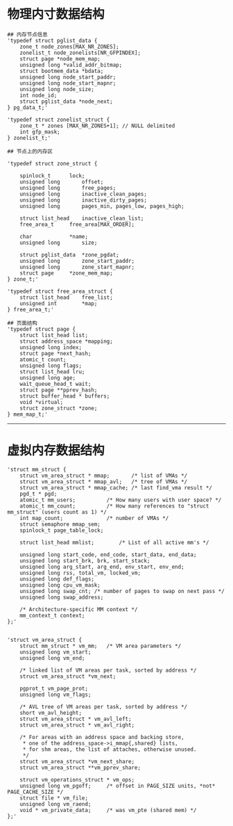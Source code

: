 # 物理内寸数据结构

 	## 内存节点信息 
 	'typedef struct pglist_data {
		zone_t node_zones[MAX_NR_ZONES];
		zonelist_t node_zonelists[NR_GFPINDEX];
		struct page *node_mem_map;
		unsigned long *valid_addr_bitmap;
		struct bootmem_data *bdata;
		unsigned long node_start_paddr;
		unsigned long node_start_mapnr;
		unsigned long node_size;
		int node_id;
		struct pglist_data *node_next;
	} pg_data_t;'
	
 	'typedef struct zonelist_struct {
		zone_t * zones [MAX_NR_ZONES+1]; // NULL delimited
		int gfp_mask;
	} zonelist_t;'
		
	## 节点上的内存区
		
	'typedef struct zone_struct {
	
		spinlock_t		lock;
		unsigned long		offset;
		unsigned long		free_pages;
		unsigned long		inactive_clean_pages;
		unsigned long		inactive_dirty_pages;
		unsigned long		pages_min, pages_low, pages_high;

		struct list_head	inactive_clean_list;
		free_area_t		free_area[MAX_ORDER];

		char			*name;
		unsigned long		size;

		struct pglist_data	*zone_pgdat;
		unsigned long		zone_start_paddr;
		unsigned long		zone_start_mapnr;
		struct page		*zone_mem_map;
	} zone_t;'

	'typedef struct free_area_struct {
		struct list_head	free_list;
		unsigned int		*map;
	} free_area_t;'

	## 页面结构
	'typedef struct page {
		struct list_head list;
		struct address_space *mapping;
		unsigned long index;
		struct page *next_hash;
		atomic_t count;
		unsigned long flags;	
		struct list_head lru;
		unsigned long age;
		wait_queue_head_t wait;
		struct page **pprev_hash;
		struct buffer_head * buffers;
		void *virtual; 
		struct zone_struct *zone;
	} mem_map_t;'
***

# 虚拟内存数据结构

	'struct mm_struct {
		struct vm_area_struct * mmap;		/* list of VMAs */
		struct vm_area_struct * mmap_avl;	/* tree of VMAs */
		struct vm_area_struct * mmap_cache;	/* last find_vma result */
		pgd_t * pgd;
		atomic_t mm_users;			/* How many users with user space? */
		atomic_t mm_count;			/* How many references to "struct mm_struct" (users count as 1) */
		int map_count;				/* number of VMAs */
		struct semaphore mmap_sem;
		spinlock_t page_table_lock;

		struct list_head mmlist;		/* List of all active mm's */

		unsigned long start_code, end_code, start_data, end_data;
		unsigned long start_brk, brk, start_stack;
		unsigned long arg_start, arg_end, env_start, env_end;
		unsigned long rss, total_vm, locked_vm;
		unsigned long def_flags;
		unsigned long cpu_vm_mask;
		unsigned long swap_cnt;	/* number of pages to swap on next pass */
		unsigned long swap_address;	

		/* Architecture-specific MM context */
		mm_context_t context;
	};'

	
	'struct vm_area_struct {
		struct mm_struct * vm_mm;	/* VM area parameters */
		unsigned long vm_start;
		unsigned long vm_end;

		/* linked list of VM areas per task, sorted by address */
		struct vm_area_struct *vm_next;

		pgprot_t vm_page_prot;
		unsigned long vm_flags;

		/* AVL tree of VM areas per task, sorted by address */
		short vm_avl_height;
		struct vm_area_struct * vm_avl_left;
		struct vm_area_struct * vm_avl_right;

		/* For areas with an address space and backing store,
		 * one of the address_space->i_mmap{,shared} lists,
		 * for shm areas, the list of attaches, otherwise unused.
		 */
		struct vm_area_struct *vm_next_share;
		struct vm_area_struct **vm_pprev_share;

		struct vm_operations_struct * vm_ops;
		unsigned long vm_pgoff;		/* offset in PAGE_SIZE units, *not* PAGE_CACHE_SIZE */
		struct file * vm_file;
		unsigned long vm_raend;
		void * vm_private_data;		/* was vm_pte (shared mem) */
	};'

